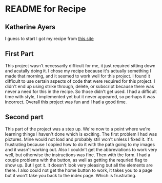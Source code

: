 # README for Recipe
## Katherine Ayers
I guess to start I got my recipe from [this site](http://damndelicious.net/2016/01/07/slow-cooker-tomato-kale-and-quinoa-soup/)
## First Part
This project wasn't necessarily difficult for me, it just required sitting down and acutally doing it. I chose my recipe because it's actually something I made that morning, and it seemed to work well for this project. I found it difficult to use certain aspects of code that were required for this project. I didn't end up using strike through, delete, or subscript because there was never a need for this in the recipe. So those didn't get used. I had a difficult time with style, I implemented yet but it never appeared, so perhaps it was incorrect. Overall this project was fun and I had a good time.
## Second part
This part of the project was a step up. We're now to a point where we're learning things I haven't done which is exciting. The first problem I had was pictures. Mine would not load and probably still won't unless I fixed it. It's frustrating because I copied how to do it with the path going to my images and it wasn't working out. Also I couldn't get the abbreviations to work very well, but otherwise the instructions was fine. Then with the form. I had a couple problems with the button, as well as getting the requried flag to show up. But I got it. It doesn't look very pleasing but all the elements are there. I also could not get the home button to work, it takes you to a page but it won't take you back to the index page. Which is frustrating.
